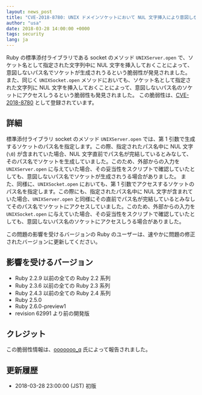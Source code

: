 ```yaml
---
layout: news_post
title: "CVE-2018-8780: UNIX ドメインソケットにおいて NUL 文字挿入により意図しないソケットにアクセスされうる脆弱性について"
author: "usa"
date: 2018-03-28 14:00:00 +0000
tags: security
lang: ja
---
```


Ruby の標準添付ライブラリである socket のメソッド `UNIXServer.open` で、ソケット名として指定された文字列中に NUL 文字を挿入しておくことによって、意図しないパス名でソケットが生成されうるという脆弱性が発見されました。
また、同じく `UNIXSocket.open` メソッドにおいても、ソケット名として指定された文字列に NUL 文字を挿入しておくことによって、意図しないパス名のソケットにアクセスしうるという脆弱性も発見されました。
この脆弱性は、[CVE-2018-8780](http://cve.mitre.org/cgi-bin/cvename.cgi?name=CVE-2018-8780) として登録されています。

## 詳細

標準添付ライブラリ socket のメソッド `UNIXServer.open` では、第 1 引数で生成するソケットのパス名を指定します。この際、指定されたパス名中に NUL 文字 (`\0`) が含まれていた場合、NUL 文字直前でパス名が完結しているとみなして、そのパス名でソケットを生成していました。このため、外部からの入力を `UNIXServer.open` に与えていた場合、その妥当性をスクリプトで確認していたとしても、意図しないパス名でソケットが生成されうる場合がありました。
また、同様に、`UNIXSocket.open` においても、第 1 引数でアクセスするソケットのパス名を指定します。この際にも、指定されたパス名中に NUL 文字が含まれていた場合、`UNIXServer.open` と同様にその直前でパス名が完結しているとみなしてそのパス名でソケットにアクセスしていました。このため、外部からの入力を `UNIXSocket.open` に与えていた場合、その妥当性をスクリプトで確認していたとしても、意図しないパス名のソケットにアクセスしうる場合がありました。

この問題の影響を受けるバージョンの Ruby のユーザーは、速やかに問題の修正されたバージョンに更新してください。

## 影響を受けるバージョン

* Ruby 2.2.9 以前の全ての Ruby 2.2 系列
* Ruby 2.3.6 以前の全ての Ruby 2.3 系列
* Ruby 2.4.3 以前の全ての Ruby 2.4 系列
* Ruby 2.5.0
* Ruby 2.6.0-preview1
* revision 62991 より前の開発版

## クレジット

この脆弱性情報は、[ooooooo_q](https://hackerone.com/ooooooo_q) 氏によって報告されました。

## 更新履歴

* 2018-03-28 23:00:00 (JST) 初版
